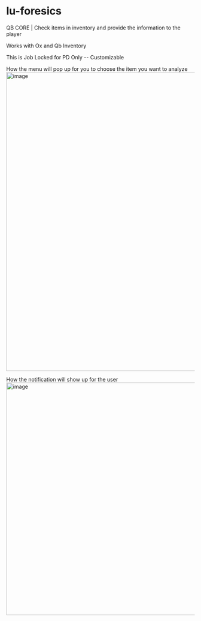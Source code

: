 # lu-foresics
QB CORE | Check items in inventory and provide the information to the player

Works with Ox and Qb Inventory


This is Job Locked for PD Only -- Customizable 


How the menu will pop up for you to choose the item you want to analyze 
<img width="1285" height="797" alt="image" src="https://github.com/user-attachments/assets/78752423-2461-4909-8c2b-df6adbddbadc" />


How the notification will show up for the user
<img width="1672" height="620" alt="image" src="https://github.com/user-attachments/assets/9974151a-9d37-45fb-9e12-9a3543b05622" />
